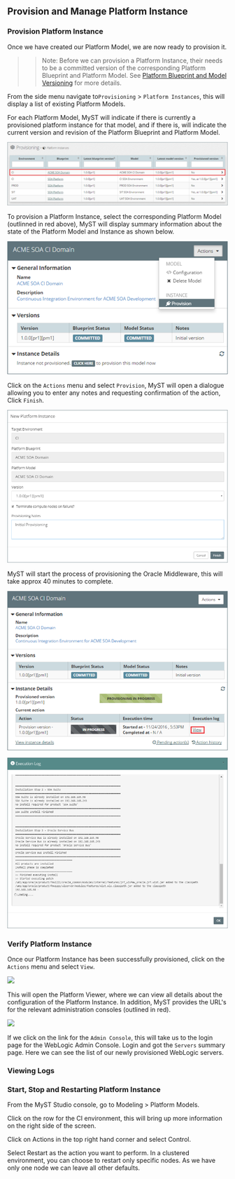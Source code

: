 ## Provision and Manage Platform Instance

### Provision Platform Instance
Once we have created our Platform Model, we are now ready to provision it. 

>> Note: Before we can provision a Platform Instance, their needs to be a committed version of the corresponding Platform Blueprint and Platform Model. See [Platform Blueprint and Model Versioning]() for more details.

From the side menu navigate to`Provisioning` > `Platform Instances`, this will display a list of existing Platform Models. 

For each Platform Model, MyST will indicate if there is currently a provisioned platform instance for that model, and if there is, will indicate the current version and revision of the Platform Blueprint and Platform Model.

![](img/platformInstanceList.PNG)

To provision a Platform Instance, select the corresponding Platform Model (outlinned in red above), MyST will display summary information about the state of the Platform Model and Instance as shown below.

![](img/provisionPlatformInstance.PNG)

Click on the `Actions` menu and select `Provision`, MyST will open a dialogue allowing you to enter any notes and requesting confirmation of the action, Click `Finish`.

![](img/newPlatformInstance.PNG)

MyST will start the process of provisioning the Oracle Middleware, this will take approx 40 minutes to complete.


![](img/provisionInProgress.PNG)

![](img/executionLog.PNG)



### Verify Platform Instance
Once our Platform Instance has been successfully provisioned, click on the `Actions` menu and select `View`.

![](tbc.png)

This will open the Platform Viewer, where we can view all details about the configuration of the Platform Instance. In addition, MyST provides the URL's for the relevant administration consoles (outlined in red).

![](tbc.png)

If we click on the link for the `Admin Console`, this will take us to the login page for the WebLogic Admin Console. Login and got the `Servers` summary page. Here we can see the list of our newly provisioned WebLogic servers.

### Viewing Logs


### Start, Stop and Restarting Platform Instance
From the MyST Studio console, go to Modeling > Platform Models.


Click on the row for the CI environment, this will bring up more information on the right side of the screen. 

Click on Actions in the top right hand corner and select Control.

Select Restart as the action you want to perform. In a clustered environment, you can choose to restart only specific nodes. As we have only one node we can leave all other defaults.